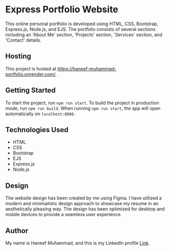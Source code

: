 # Express Portfolio Website

This online personal portfolio is developed using HTML, CSS, Bootstrap, Express.js, Node.js, and EJS. The portfolio consists of several sections including an 'About Me' section, 'Projects' section, 'Services' section, and 'Contact' details.

## Hosting

This project is hosted at <a href="[https://haneefmhmmd.github.io/resume](https://haneef-muhammad-portfolio.onrender.com/)" target="__blank">https://haneef-muhammad-portfolio.onrender.com/</a>.

## Getting Started

To start the project, run `npm run start`. To build the project in production mode, run `npm run build`. When running `npm run start`, the app will open automatically on `localhost:8080`.

## Technologies Used

- HTML
- CSS
- Bootstrap
- EJS
- Express.js
- Node.js

## Design

The website design has been created by me using Figma. I have utilized a modern and minimalistic design approach to showcase my resume in an aesthetically pleasing way. The design has been optimized for desktop and mobile devices to provide a seamless user experience.

## Author

My name is Haneef Muhammad, and this is my LinkedIn profile [Link](https://www.linkedin.com/in/haneefmhmmd/).
